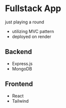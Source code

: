 # Fullstack App

just playing a round

- utilizing MVC pattern
- deployed on render

## Backend

- Express.js
- MongoDB

## Frontend

- React
- Tailwind
